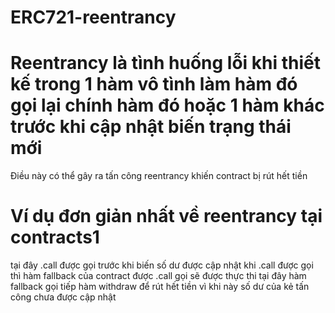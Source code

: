 # ERC721-reentrancy
# Reentrancy là tình huống lỗi khi thiết kế trong 1 hàm vô tình làm hàm đó gọi lại chính hàm đó hoặc 1 hàm khác trước khi cập nhật biến trạng thái mới
Điều này có thể gây ra tấn công reentrancy khiến contract bị rút hết tiền

# Ví dụ đơn giản nhất về reentrancy tại contracts1
tại đây .call được gọi trước khi biến số dư được cập nhật
khi .call được gọi thì hàm fallback của contract được .call gọi sẽ được thực thi
tại đây hàm fallback gọi tiếp hàm withdraw để rút hết tiền vì khi này số dư của kẻ tấn công chưa được cập nhật

